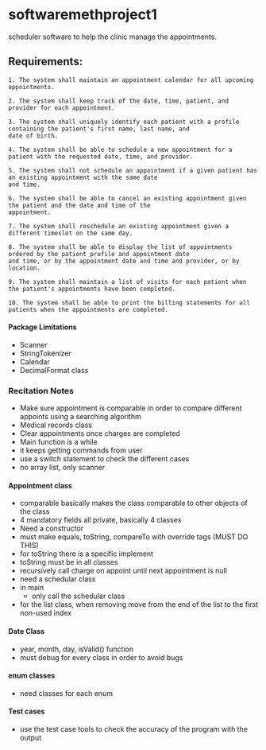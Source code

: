 # softwaremethproject1
scheduler software to help the clinic manage the appointments.

## Requirements:

    1. The system shall maintain an appointment calendar for all upcoming appointments.

    2. The system shall keep track of the date, time, patient, and provider for each appointment.

    3. The system shall uniquely identify each patient with a profile containing the patient's first name, last name, and  
    date of birth.

    4. The system shall be able to schedule a new appointment for a patient with the requested date, time, and provider.

    5. The system shall not schedule an appointment if a given patient has an existing appointment with the same date
    and time.

    6. The system shall be able to cancel an existing appointment given the patient and the date and time of the 
    appointment.

    7. The system shall reschedule an existing appointment given a different timeslot on the same day.

    8. The system shall be able to display the list of appointments ordered by the patient profile and appointment date 
    and time, or by the appointment date and time and provider, or by location.

    9. The system shall maintain a list of visits for each patient when the patient's appointments have been completed.

    10. The system shall be able to print the billing statements for all patients when the appointments are completed.

#### Package Limitations
- Scanner
- StringTokenizer
- Calendar
- DecimalFormat class

### Recitation Notes
- Make sure appointment is comparable in order to compare different appoints using a searching algorithm
- Medical records class
- Clear appointments once charges are completed
- Main function is a while
- it keeps getting commands from user
- use a switch statement to check the different cases
- no array list, only scanner

#### Appointment class
- comparable basically makes the class comparable to other objects of the class
- 4 mandatory fields all private, basically 4 classes
- Need a constructor
- must make equals, toString, compareTo with override tags (MUST DO THIS)
- for toString there is a specific implement
- toString must be in all classes
- recursively call charge on appoint until next appointment is null
- need a schedular class
- in main
    - only call the schedular class
- for the list class, when removing move from the end of the list to the first non-used index
#### Date Class
- year, month, day, isValid() function
- must debug for every class in order to avoid bugs

#### enum classes
- need classes for each enum


#### Test cases
- use the test case tools to check the accuracy of the program with the output